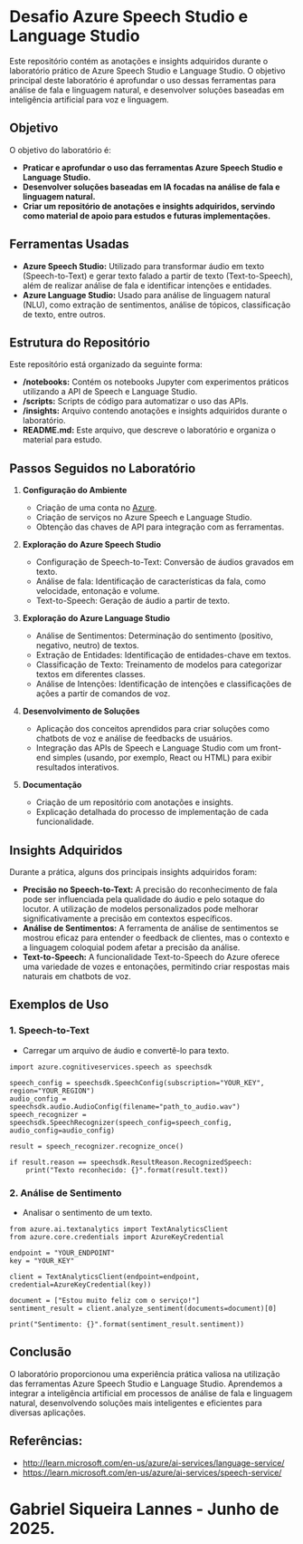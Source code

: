 # Desafio Azure Speech Studio e Language Studio

Este repositório contém as anotações e insights adquiridos durante o laboratório prático de Azure Speech Studio e Language Studio. O objetivo principal deste laboratório é aprofundar o uso dessas ferramentas para análise de fala e linguagem natural, e desenvolver soluções baseadas em inteligência artificial para voz e linguagem.

## Objetivo

O objetivo do laboratório é:

- **Praticar e aprofundar o uso das ferramentas Azure Speech Studio e Language Studio.**
- **Desenvolver soluções baseadas em IA focadas na análise de fala e linguagem natural.**
- **Criar um repositório de anotações e insights adquiridos, servindo como material de apoio para estudos e futuras implementações.**

## Ferramentas Usadas

- **Azure Speech Studio:** Utilizado para transformar áudio em texto (Speech-to-Text) e gerar texto falado a partir de texto (Text-to-Speech), além de realizar análise de fala e identificar intenções e entidades.
- **Azure Language Studio:** Usado para análise de linguagem natural (NLU), como extração de sentimentos, análise de tópicos, classificação de texto, entre outros.

## Estrutura do Repositório

Este repositório está organizado da seguinte forma:

- **/notebooks:** Contém os notebooks Jupyter com experimentos práticos utilizando a API de Speech e Language Studio.
- **/scripts:** Scripts de código para automatizar o uso das APIs.
- **/insights:** Arquivo contendo anotações e insights adquiridos durante o laboratório.
- **README.md:** Este arquivo, que descreve o laboratório e organiza o material para estudo.

## Passos Seguidos no Laboratório

1. **Configuração do Ambiente**
   - Criação de uma conta no [Azure](https://azure.microsoft.com/).
   - Criação de serviços no Azure Speech e Language Studio.
   - Obtenção das chaves de API para integração com as ferramentas.

2. **Exploração do Azure Speech Studio**
   - Configuração de Speech-to-Text: Conversão de áudios gravados em texto.
   - Análise de fala: Identificação de características da fala, como velocidade, entonação e volume.
   - Text-to-Speech: Geração de áudio a partir de texto.

3. **Exploração do Azure Language Studio**
   - Análise de Sentimentos: Determinação do sentimento (positivo, negativo, neutro) de textos.
   - Extração de Entidades: Identificação de entidades-chave em textos.
   - Classificação de Texto: Treinamento de modelos para categorizar textos em diferentes classes.
   - Análise de Intenções: Identificação de intenções e classificações de ações a partir de comandos de voz.

4. **Desenvolvimento de Soluções**
   - Aplicação dos conceitos aprendidos para criar soluções como chatbots de voz e análise de feedbacks de usuários.
   - Integração das APIs de Speech e Language Studio com um front-end simples (usando, por exemplo, React ou HTML) para exibir resultados interativos.

5. **Documentação**
   - Criação de um repositório com anotações e insights.
   - Explicação detalhada do processo de implementação de cada funcionalidade.

## Insights Adquiridos

Durante a prática, alguns dos principais insights adquiridos foram:

- **Precisão no Speech-to-Text:** A precisão do reconhecimento de fala pode ser influenciada pela qualidade do áudio e pelo sotaque do locutor. A utilização de modelos personalizados pode melhorar significativamente a precisão em contextos específicos.
- **Análise de Sentimentos:** A ferramenta de análise de sentimentos se mostrou eficaz para entender o feedback de clientes, mas o contexto e a linguagem coloquial podem afetar a precisão da análise.
- **Text-to-Speech:** A funcionalidade Text-to-Speech do Azure oferece uma variedade de vozes e entonações, permitindo criar respostas mais naturais em chatbots de voz.

## Exemplos de Uso

### 1. **Speech-to-Text**
   - Carregar um arquivo de áudio e convertê-lo para texto.
   
   ```
   import azure.cognitiveservices.speech as speechsdk
   
   speech_config = speechsdk.SpeechConfig(subscription="YOUR_KEY", region="YOUR_REGION")
   audio_config = speechsdk.audio.AudioConfig(filename="path_to_audio.wav")
   speech_recognizer = speechsdk.SpeechRecognizer(speech_config=speech_config, audio_config=audio_config)
   
   result = speech_recognizer.recognize_once()
   
   if result.reason == speechsdk.ResultReason.RecognizedSpeech:
       print("Texto reconhecido: {}".format(result.text))
```
### 2. **Análise de Sentimento**
   - Analisar o sentimento de um texto.

   ```
from azure.ai.textanalytics import TextAnalyticsClient
from azure.core.credentials import AzureKeyCredential

endpoint = "YOUR_ENDPOINT"
key = "YOUR_KEY"

client = TextAnalyticsClient(endpoint=endpoint, credential=AzureKeyCredential(key))

document = ["Estou muito feliz com o serviço!"]
sentiment_result = client.analyze_sentiment(documents=document)[0]

print("Sentimento: {}".format(sentiment_result.sentiment))
   ```

## Conclusão
O laboratório proporcionou uma experiência prática valiosa na utilização das ferramentas Azure Speech Studio e Language Studio. Aprendemos a integrar a inteligência artificial em processos de análise de fala e linguagem natural, desenvolvendo soluções mais inteligentes e eficientes para diversas aplicações.

## Referências:
- http://learn.microsoft.com/en-us/azure/ai-services/language-service/
- https://learn.microsoft.com/en-us/azure/ai-services/speech-service/

# Gabriel Siqueira Lannes - Junho de 2025.
